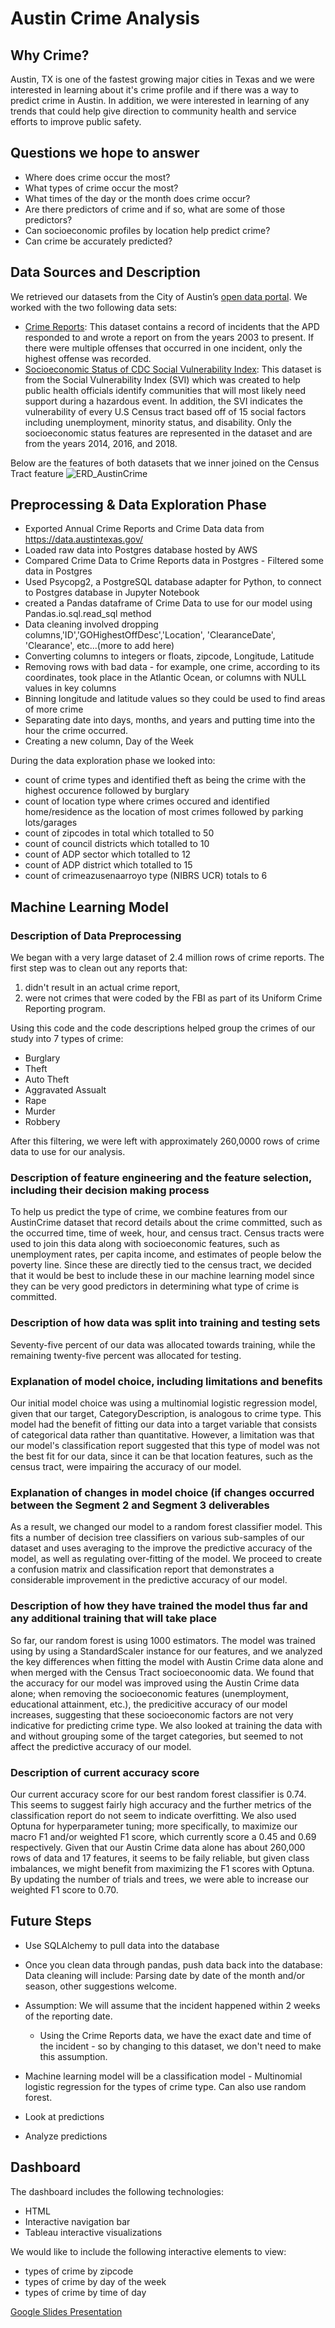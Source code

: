 # Austin Crime Analysis

## Why Crime?
Austin, TX is one of the fastest growing major cities in Texas and we were interested in learning about it's crime profile and if there was a way to predict crime in Austin. In addition, we were interested in learning of any trends that could help give direction to community health and service efforts to improve public safety.

## Questions we hope to answer
* Where does crime occur the most?
* What types of crime occur the most?
* What times of the day or the month does crime occur?
* Are there predictors of crime and if so, what are some of those predictors?
* Can socioeconomic profiles by location help predict crime?
* Can crime be accurately predicted?

## Data Sources and Description
We retrieved our datasets from the City of Austin’s [open data portal](https://data.austintexas.gov/). We worked with the two following data sets:

* [Crime Reports](https://data.austintexas.gov/Public-Safety/Crime-Reports/fdj4-gpfu): This dataset contains a record of incidents that the APD responded to and wrote a report on from the years 2003 to present. If there were multiple offenses that occurred in one incident, only the highest offense was recorded.
* [Socioeconomic Status of CDC Social Vulnerability Index](https://data.austintexas.gov/Health-and-Community-Services/Socioeconomic-Status-of-CDC-Social-Vulnerability-I/jnp3-n7ij): This dataset is from the Social Vulnerability Index (SVI) which was created to help public health officials identify communities that will most likely need support during a hazardous event. In addition, the SVI indicates the vulnerability of every U.S Census tract based off of 15 social factors including unemployment, minority status, and disability. Only the socioeconomic status features are represented in the dataset and are from the years 2014, 2016, and 2018. 

Below are the features of both datasets that we inner joined on the Census Tract feature
![ERD_AustinCrime](https://user-images.githubusercontent.com/91927712/161450234-f68c4138-998f-4401-afa4-c9e1517fa8f3.png)

## Preprocessing & Data Exploration Phase
  * Exported Annual Crime Reports and Crime Data data from https://data.austintexas.gov/
  * Loaded raw data into Postgres database hosted by AWS
  * Compared Crime Data to Crime Reports data in Postgres - Filtered some data in Postgres
  * Used Psycopg2, a PostgreSQL database adapter for Python, to connect to Postgres database in Jupyter Notebook
  * created a Pandas dataframe of Crime Data to use for our model using Pandas.io.sql.read_sql method
  * Data cleaning involved dropping columns,'ID','GOHighestOffDesc','Location', 'ClearanceDate', 'Clearance', etc...(more to add here)
  * Converting columns to integers or floats, zipcode, Longitude, Latitude
  * Removing rows with bad data - for example, one crime, according to its coordinates, took place in the Atlantic Ocean, or columns with NULL values in   key columns
  * Binning longitude and latitude values so they could be used to find areas of more crime
  * Separating date into days, months, and years and putting time into the hour the crime occurred. 
  * Creating a new column, Day of the Week

During the data exploration phase we looked into: 
* count of crime types and identified theft as being the crime with the highest occurence followed by burglary
* count of location type where crimes occured and identified home/residence as the location of most crimes followed by parking lots/garages
* count of zipcodes in total which totalled to 50
* count of council districts which totalled to 10
* count of ADP sector which totalled to 12
* count of ADP district which totalled to 15
* count of crimeazusenaarroyo type (NIBRS UCR) totals to 6

## Machine Learning Model
### Description of Data Preprocessing
We began with a very large dataset of 2.4 million rows of crime reports. The first step was to clean out any reports that: 

1. didn't result in an actual crime report,
2. were not crimes that were coded by the FBI as part of its Uniform Crime Reporting program.

Using this code and the code descriptions helped group the crimes of our study into 7 types of crime:

* Burglary
* Theft
* Auto Theft
* Aggravated Assualt
* Rape 
* Murder
* Robbery

After this filtering, we were left with approximately 260,0000 rows of crime data to use for our analysis.

### Description of feature engineering and the feature selection, including their decision making process
To help us predict the type of crime, we combine features from our AustinCrime dataset that record details about the crime committed, such as the occurred time, time of week, hour, and census tract. Census tracts were used to join this data along with socioeconomic features, such as unemployment rates, per capita income, and estimates of people below the poverty line. Since these are directly tied to the census tract, we decided that it would be best to include these in our machine learning model since they can be very good predictors in determining what type of crime is committed. 

### Description of how data was split into training and testing sets
Seventy-five percent of our data was allocated towards training, while the remaining twenty-five percent was allocated for testing.

### Explanation of model choice, including limitations and benefits
Our initial model choice was using a multinomial logistic regression model, given that our target, CategoryDescription, is analogous to crime type. This model had the benefit of fitting our data into a target variable that consists of categorical data rather than quantitative. However, a limitation was that our model's classification report suggested that this type of model was not the best fit for our data, since it can be that location features, such as the census tract, were impairing the accuracy of our model.

### Explanation of changes in model choice (if changes occurred between the Segment 2 and Segment 3 deliverables
As a result, we changed our model to a random forest classifier model. This fits a number of decision tree classifiers on various sub-samples of our dataset and uses averaging to the improve the predictive accuracy of the model, as well as regulating over-fitting of the model. We proceed to create a confusion matrix and classification report that demonstrates a considerable improvement in the predictive accuracy of our model.

### Description of how they have trained the model thus far and any additional training that will take place
So far, our random forest is using 1000 estimators. The model was trained using by using a StandardScaler instance for our features, and we analyzed the key differences when fitting the model with Austin Crime data alone and when merged with the Census Tract socioeconoomic data. We found that the accuracy for our model was improved using the Austin Crime data alone; when removing the socioeconomic features (unemployment, educational attainment, etc.), the predicitive accuracy of our model increases, suggesting that these socioeconomic factors are not very indicative for predicting crime type. We also looked at training the data with and without grouping some of the target categories, but seemed to not affect the predictive accuracy of our model. 

### Description of current accuracy score
Our current accuracy score for our best random forest classifier is 0.74. This seems to suggest fairly high accuracy and the further metrics of the classification report do not seem to indicate overfitting. We also used Optuna for hyperparameter tuning; more specifically, to maximize our macro F1 and/or weighted F1 score, which currently score a 0.45 and 0.69 respectively. Given that our Austin Crime data alone has about 260,000 rows of data and 17 features, it seems to be faily reliable, but given class imbalances, we might benefit from maximizing the F1 scores with Optuna. By updating the number of trials and trees, we were able to increase our weighted F1 score to 0.70.

## Future Steps
* Use SQLAlchemy to pull data into the database
* Once you clean data through pandas, push data back into the database: Data cleaning will include: Parsing date by date of the month and/or season, other suggestions welcome. 
* Assumption: We will assume that the incident happened within 2 weeks of the reporting date.
  * Using the Crime Reports data, we have the exact date and time of the incident - so by changing to this dataset, we don't need to make this assumption.
   
* Machine learning model will be a classification model - Multinomial logistic regression for the types of crime type. Can also use random forest.
* Look at predictions
* Analyze predictions

## Dashboard 
The dashboard includes the following technologies: 
* HTML
* Interactive navigation bar
* Tableau interactive visualizations 

We would like to include the following interactive elements to view:
* types of crime by zipcode
* types of crime by day of the week
* types of crime by time of day

[Google Slides Presentation
](https://docs.google.com/presentation/d/1EN3ammW-Wlooi3852pIWSFRROaggzyB0reHSVfxEoX8/edit#slide=id.g11f323755e1_1_2810)
